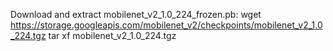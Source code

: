 Download and extract mobilenet_v2_1.0_224_frozen.pb:
wget https://storage.googleapis.com/mobilenet_v2/checkpoints/mobilenet_v2_1.0_224.tgz
tar xf mobilenet_v2_1.0_224.tgz
